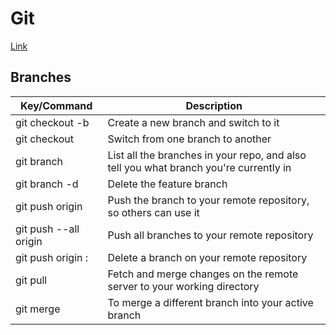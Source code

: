 # Git

[Link](https://confluence.atlassian.com/bitbucketserver/basic-git-commands-776639767.html)

## Branches
| Key/Command | Description |
| ----------- | ----------- |
| git checkout -b <branchname> |  Create a new branch and switch to it |
| git checkout <branchname> | Switch from one branch to another |
| git branch | List all the branches in your repo, and also tell you what branch you're currently in |
| git branch -d <branchname> | Delete the feature branch |
| git push origin <branchname> | Push the branch to your remote repository, so others can use it |
| git push --all origin | Push all branches to your remote repository |
| git push origin :<branchname> | Delete a branch on your remote repository |
| git pull | Fetch and merge changes on the remote server to your working directory |
| git merge <branchname> | To merge a different branch into your active branch |
